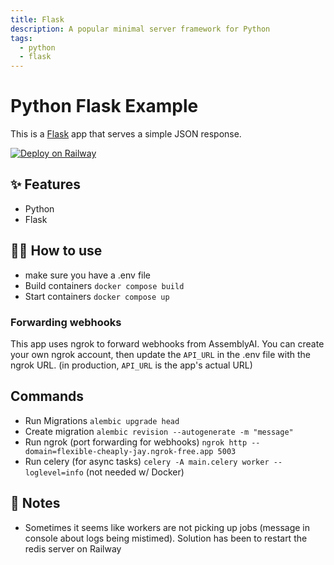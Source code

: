 ```yaml
---
title: Flask
description: A popular minimal server framework for Python
tags:
  - python
  - flask
---
```


# Python Flask Example

This is a [Flask](https://flask.palletsprojects.com/en/1.1.x/) app that serves a simple JSON response.

[![Deploy on Railway](https://railway.app/button.svg)](https://railway.app/new/template/zUcpux)

## ✨ Features
- Python
- Flask

## 💁‍♀️ How to use
- make sure you have a .env file
- Build containers `docker compose build`
- Start containers `docker compose up`


### Forwarding webhooks
This app uses ngrok to forward webhooks from AssemblyAI. You can create your own ngrok account,
then update the `API_URL` in the .env file with the ngrok URL. (in production, `API_URL` is the app's actual URL)

## Commands
- Run Migrations `alembic upgrade head`
- Create migration `alembic revision --autogenerate -m "message"`
- Run ngrok (port forwarding for webhooks) `ngrok http --domain=flexible-cheaply-jay.ngrok-free.app 5003`
- Run celery (for async tasks) `celery -A main.celery worker --loglevel=info` (not needed w/ Docker)


## 📝 Notes
- Sometimes it seems like workers are not picking up jobs (message in console about logs being
mistimed). Solution has been to restart the redis server on Railway